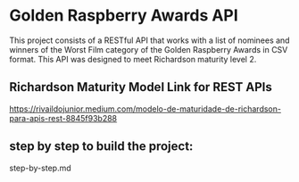 # Golden Raspberry Awards API

This project consists of a RESTful API that works with a list of nominees and winners of the Worst Film category of the Golden Raspberry Awards in CSV format.
This API was designed to meet Richardson maturity level 2.

## Richardson Maturity Model Link for REST APIs

https://rivaildojunior.medium.com/modelo-de-maturidade-de-richardson-para-apis-rest-8845f93b288

## step by step to build the project:
step-by-step.md
